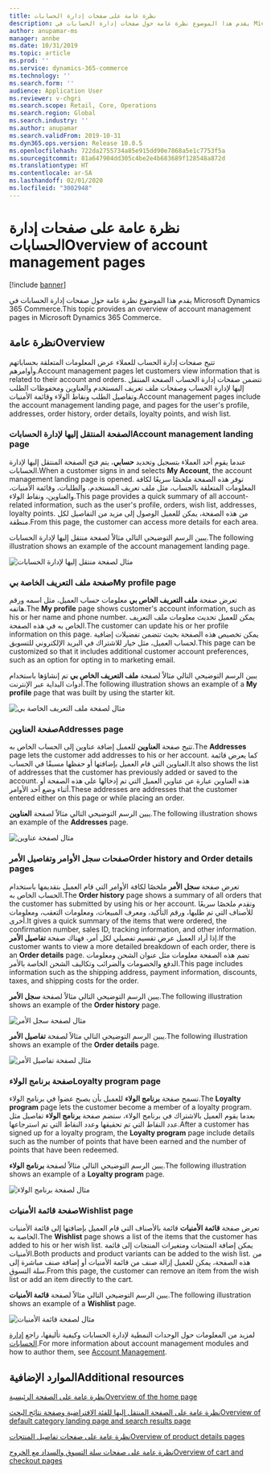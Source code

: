 ```yaml
---
title: نظرة عامة على صفحات إدارة الحسابات
description: يقدم هذا الموضوع نظرة عامة حول صفحات إدارة الحسابات في Microsoft Dynamics 365 Commerce.
author: anupamar-ms
manager: annbe
ms.date: 10/31/2019
ms.topic: article
ms.prod: ''
ms.service: dynamics-365-commerce
ms.technology: ''
ms.search.form: ''
audience: Application User
ms.reviewer: v-chgri
ms.search.scope: Retail, Core, Operations
ms.search.region: Global
ms.search.industry: ''
ms.author: anupamar
ms.search.validFrom: 2019-10-31
ms.dyn365.ops.version: Release 10.0.5
ms.openlocfilehash: 722da2755734a85e915dd90e7868a5e1c7753f5a
ms.sourcegitcommit: 81a647904dd305c4be2e4b683689f128548a872d
ms.translationtype: HT
ms.contentlocale: ar-SA
ms.lasthandoff: 02/01/2020
ms.locfileid: "3002948"
---
```

# <a name="overview-of-account-management-pages"></a><span data-ttu-id="340f8-103">نظرة عامة على صفحات إدارة الحسابات</span><span class="sxs-lookup"><span data-stu-id="340f8-103">Overview of account management pages</span></span>


[!include [banner](includes/banner.md)]

<span data-ttu-id="340f8-104">يقدم هذا الموضوع نظرة عامة حول صفحات إدارة الحسابات في Microsoft Dynamics 365 Commerce.</span><span class="sxs-lookup"><span data-stu-id="340f8-104">This topic provides an overview of account management pages in Microsoft Dynamics 365 Commerce.</span></span>

## <a name="overview"></a><span data-ttu-id="340f8-105">نظرة عامة</span><span class="sxs-lookup"><span data-stu-id="340f8-105">Overview</span></span>

<span data-ttu-id="340f8-106">تتيح صفحات إدارة الحساب للعملاء عرض المعلومات المتعلقة بحساباتهم وأوامرهم.</span><span class="sxs-lookup"><span data-stu-id="340f8-106">Account management pages let customers view information that is related to their account and orders.</span></span> <span data-ttu-id="340f8-107">تتضمن صفحات إدارة الحساب الصفحة المنتقل إليها لإدارة الحساب وصفحات ملف تعريف المستخدم والعناوين ومحفوظات الطلب وتفاصيل الطلب ونقاط الولاء وقائمة الأمنيات.</span><span class="sxs-lookup"><span data-stu-id="340f8-107">Account management pages include the account management landing page, and pages for the user's profile, addresses, order history, order details, loyalty points, and wish list.</span></span>

### <a name="account-management-landing-page"></a><span data-ttu-id="340f8-108">الصفحة المنتقل إليها لإدارة الحسابات</span><span class="sxs-lookup"><span data-stu-id="340f8-108">Account management landing page</span></span>

<span data-ttu-id="340f8-109">عندما يقوم أحد العملاء بتسجيل وتحديد **حسابي**، يتم فتح الصفحة المنتقل إليها لإدارة الحسابات.</span><span class="sxs-lookup"><span data-stu-id="340f8-109">When a customer signs in and selects **My Account**, the account management landing page is opened.</span></span> <span data-ttu-id="340f8-110">توفر هذه الصفحة ملخصًا سريعًا لكافة المعلومات المتعلقة بالحساب، مثل ملف تعريف المستخدم، والطلبات، وقائمة الأمنيات، والعناوين، ونقاط الولاء.</span><span class="sxs-lookup"><span data-stu-id="340f8-110">This page provides a quick summary of all account-related information, such as the user's profile, orders, wish list, addresses, loyalty points.</span></span> <span data-ttu-id="340f8-111">من هذه الصفحة، يمكن للعميل الوصول إلى مزيد من التفاصيل لكل منطقة.</span><span class="sxs-lookup"><span data-stu-id="340f8-111">From this page, the customer can access more details for each area.</span></span>

<span data-ttu-id="340f8-112">يبين الرسم التوضيحي التالي مثالاً لصفحة منتقل إليها لإدارة الحسابات.</span><span class="sxs-lookup"><span data-stu-id="340f8-112">The following illustration shows an example of the account management landing page.</span></span>

![مثال لصفحة منتقل إليها لإدارة الحسابات](./media/Account-Management.PNG)

### <a name="my-profile-page"></a><span data-ttu-id="340f8-114">صفحة ملف التعريف الخاصة بي</span><span class="sxs-lookup"><span data-stu-id="340f8-114">My profile page</span></span>

<span data-ttu-id="340f8-115">تعرض صفحة **‏‫ملف التعريف الخاص بي‬** معلومات حساب العميل، مثل اسمه ورقم هاتفه.</span><span class="sxs-lookup"><span data-stu-id="340f8-115">The **My profile** page shows customer's account information, such as his or her name and phone number.</span></span> <span data-ttu-id="340f8-116">يمكن للعميل تحديث معلومات ملف التعريف الخاص به في هذه الصفحة.</span><span class="sxs-lookup"><span data-stu-id="340f8-116">The customer can update his or her profile information on this page.</span></span> <span data-ttu-id="340f8-117">يمكن تخصيص هذه الصفحة بحيث تتضمن تفضيلات إضافية لحساب العميل، مثل خيار للاشتراك في البريد الإلكتروني للتسويق.</span><span class="sxs-lookup"><span data-stu-id="340f8-117">This page can be customized so that it includes additional customer account preferences, such as an option for opting in to marketing email.</span></span>

<span data-ttu-id="340f8-118">يبين الرسم التوضيحي التالي مثالاً لصفحة **ملف التعريف الخاص بي** تم إنشاؤها باستخدام أدوات البداية عبر الإنترنت.</span><span class="sxs-lookup"><span data-stu-id="340f8-118">The following illustration shows an example of a **My profile** page that was built by using the starter kit.</span></span>

![مثال لصفحة ملف التعريف الخاصة بي](./media/Account-Management-MyProfile.PNG)

### <a name="addresses-page"></a><span data-ttu-id="340f8-120">صفحة العناوين</span><span class="sxs-lookup"><span data-stu-id="340f8-120">Addresses page</span></span>

<span data-ttu-id="340f8-121">تتيح صفحة **العناوين** للعميل إضافة عناوين إلى الحساب الخاص به.</span><span class="sxs-lookup"><span data-stu-id="340f8-121">The **Addresses** page lets the customer add addresses to his or her account.</span></span> <span data-ttu-id="340f8-122">كما يعرض قائمة العناوين التي قام العميل بإضافتها أو حفظها مسبقًا في الحساب.</span><span class="sxs-lookup"><span data-stu-id="340f8-122">It also shows the list of addresses that the customer has previously added or saved to the account.</span></span> <span data-ttu-id="340f8-123">هذه العناوين عبارة عن عناوين العميل التي تم إدخالها على هذه الصفحة أو أثناء وضع أحد الأوامر.</span><span class="sxs-lookup"><span data-stu-id="340f8-123">These addresses are addresses that the customer entered either on this page or while placing an order.</span></span>

<span data-ttu-id="340f8-124">يبين الرسم التوضيحي التالي مثالاً لصفحة **العناوين**.</span><span class="sxs-lookup"><span data-stu-id="340f8-124">The following illustration shows an example of the **Addresses** page.</span></span>

![مثال لصفحة عناوين](./media/Account-Management-Address.png)

### <a name="order-history-and-order-details-pages"></a><span data-ttu-id="340f8-126">صفحات سجل الأوامر وتفاصيل الأمر</span><span class="sxs-lookup"><span data-stu-id="340f8-126">Order history and Order details pages</span></span>

<span data-ttu-id="340f8-127">تعرض صفحة **سجل الأمر** ملخصًا لكافة الأوامر التي قام العميل بتقديمها باستخدام الحساب الخاص به.</span><span class="sxs-lookup"><span data-stu-id="340f8-127">The **Order history** page shows a summary of all orders that the customer has submitted by using his or her account.</span></span> <span data-ttu-id="340f8-128">وتقدم ملخصًا سريعًا للأصناف التي تم طلبها، ورقم التأكيد، ومعرف المبيعات، ومعلومات التعقب، ومعلومات أخرى.</span><span class="sxs-lookup"><span data-stu-id="340f8-128">It gives a quick summary of the items that were ordered, the confirmation number, sales ID, tracking information, and other information.</span></span> <span data-ttu-id="340f8-129">إذا أراد العميل عرض تقسيم تفصيلي لكل أمر، فهناك صفحة **تفاصيل الأمر**.</span><span class="sxs-lookup"><span data-stu-id="340f8-129">If the customer wants to view a more detailed breakdown of each order, there is an **Order details** page.</span></span> <span data-ttu-id="340f8-130">تضم هذه الصفحة معلومات مثل عنوان الشحن ومعلومات الدفع والخصومات والضرائب وتكاليف الشحن الخاصة بالأمر.</span><span class="sxs-lookup"><span data-stu-id="340f8-130">This page includes information such as the shipping address, payment information, discounts, taxes, and shipping costs for the order.</span></span>

<span data-ttu-id="340f8-131">يبين الرسم التوضيحي التالي مثالاً لصفحة **سجل الأمر**.</span><span class="sxs-lookup"><span data-stu-id="340f8-131">The following illustration shows an example of the **Order history** page.</span></span>

![مثال لصفحة سجل الأمر](./media/Account-Management-OrderHistory.PNG)

<span data-ttu-id="340f8-133">يبين الرسم التوضيحي التالي مثالاً لصفحة **تفاصيل الأمر**.</span><span class="sxs-lookup"><span data-stu-id="340f8-133">The following illustration shows an example of the **Order details** page.</span></span>

![مثال لصفحة تفاصيل الأمر](./media/Account-Management-OrderDetails.PNG)

### <a name="loyalty-program-page"></a><span data-ttu-id="340f8-135">صفحة برنامج الولاء</span><span class="sxs-lookup"><span data-stu-id="340f8-135">Loyalty program page</span></span>

<span data-ttu-id="340f8-136">تسمح صفحة **برنامج الولاء** للعميل بأن يصبح عضوا في برنامج الولاء.</span><span class="sxs-lookup"><span data-stu-id="340f8-136">The **Loyalty program** page lets the customer become a member of a loyalty program.</span></span> <span data-ttu-id="340f8-137">بعدما يقوم العميل بالاشتراك في برنامج الولاء، ستضم صفحة **برنامج الولاء** تفاصيل مثل عدد النقاط التي تم تحقيقها وعدد النقاط التي تم استرجاعها.</span><span class="sxs-lookup"><span data-stu-id="340f8-137">After a customer has signed up for a loyalty program, the **Loyalty program** page include details such as the number of points that have been earned and the number of points that have been redeemed.</span></span>

<span data-ttu-id="340f8-138">يبين الرسم التوضيحي التالي مثالاً لصفحة **برنامج الولاء**.</span><span class="sxs-lookup"><span data-stu-id="340f8-138">The following illustration shows an example of a **Loyalty program** page.</span></span>

![مثال لصفحة برنامج الولاء](./media/Account-Management-Loyalty.PNG)

### <a name="wishlist-page"></a><span data-ttu-id="340f8-140">صفحة قائمة الأمنيات</span><span class="sxs-lookup"><span data-stu-id="340f8-140">Wishlist page</span></span>

<span data-ttu-id="340f8-141">تعرض صفحة **‏‫قائمة الأمنيات‬** قائمة بالأصناف التي قام العميل بإضافتها إلى قائمة الأمنيات الخاصة به.</span><span class="sxs-lookup"><span data-stu-id="340f8-141">The **Wishlist** page shows a list of the items that the customer has added to his or her wish list.</span></span> <span data-ttu-id="340f8-142">يمكن إضافة المنتجات ومتغيرات المنتجات إلى قائمة الأمنيات.</span><span class="sxs-lookup"><span data-stu-id="340f8-142">Both products and product variants can be added to the wish list.</span></span> <span data-ttu-id="340f8-143">من هذه الصفحة، يمكن للعميل إزالة صنف من قائمة الأمنيات أو إضافة صنف مباشرة إلى سلة التسوق.</span><span class="sxs-lookup"><span data-stu-id="340f8-143">From this page, the customer can remove an item from the wish list or add an item directly to the cart.</span></span>

<span data-ttu-id="340f8-144">يبين الرسم التوضيحي التالي مثالاً لصفحة **قائمة الأمنيات**.</span><span class="sxs-lookup"><span data-stu-id="340f8-144">The following illustration shows an example of a **Wishlist** page.</span></span>

![مثال لصفحة قائمة الأمنيات](./media/Account-Management-Wishlist.PNG)

<span data-ttu-id="340f8-146">لمزيد من المعلومات حول الوحدات النمطية لإدارة الحسابات وكيفية تأليفها، راجع [إدارة الحسابات](account-management.md).</span><span class="sxs-lookup"><span data-stu-id="340f8-146">For more information about account management modules and how to author them, see [Account Management](account-management.md).</span></span>

## <a name="additional-resources"></a><span data-ttu-id="340f8-147">الموارد الإضافية</span><span class="sxs-lookup"><span data-stu-id="340f8-147">Additional resources</span></span>

[<span data-ttu-id="340f8-148">نظرة عامة على الصفحة الرئيسية</span><span class="sxs-lookup"><span data-stu-id="340f8-148">Overview of the home page</span></span>](quick-tour-home-page.md)

[<span data-ttu-id="340f8-149">نظرة عامة على الصفحة المنتقل إليها‬ للفئة الافتراضية وصفحة نتائج البحث</span><span class="sxs-lookup"><span data-stu-id="340f8-149">Overview of default category landing page and search results page</span></span>](category-search-page-overview.md)

[<span data-ttu-id="340f8-150">نظرة عامة على صفحات تفاصيل المنتجات</span><span class="sxs-lookup"><span data-stu-id="340f8-150">Overview of product details pages</span></span>](quick-tour-pdp.md)

[<span data-ttu-id="340f8-151">نظرة عامة على صفحات سلة التسوق والسداد مع الخروج</span><span class="sxs-lookup"><span data-stu-id="340f8-151">Overview of cart and checkout pages</span></span>](quick-tour-cart-checkout.md)

